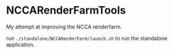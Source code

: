 # NCCARenderFarmTools
My attempt at improving the NCCA renderfarm.

run `./standalone/NCCARenderFarm/launch.sh` to run the standalone application.